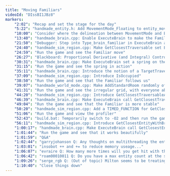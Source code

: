 ```yaml
---
title: "Moving Familiars"
videoId: "DIssBI1JBz8"
markers:
    "2:02": "Recap and set the stage for the day"
    "5:22": "handmade_entity.h: Add MovementMode_Floating to entity_movement_mode"
    "10:00": "Consider where the delineation between MovementMode and Brain should be"
    "13:40": "handmade_brain.cpp: Enable ExecuteBrain to make the Familiar occupy traversables and do transactional movement"
    "21:50": "Debugger: Step into Type_brain_familiar in ExecuteBrain and investigate why the Familiar isn't moving"
    "24:40": "handmade_sim_region.cpp: Make GetClosestTraversable set Entity.Index"
    "24:59": "Run the game and see the Familiar move"
    "26:27": "Blackboard: Proportional Derivative (and Integral) Controller"
    "30:31": "handmade_brain.cpp: Make ExecuteBrain set a spring on the Familiar"
    "31:15": "Run the game and see the spring in action"
    "35:11": "handmade_brain.cpp: Introduce the notion of a TargetTraversable which the Familiar moves towards"
    "37:09": "handmade_sim_region.cpp: Introduce IsOccupied"
    "38:50": "Run the game and see that the Familiar follows us"
    "39:07": "handmade_world_mode.cpp: Make AddStandardRoom randomly offset the grid points"
    "41:31": "Run the game and see the irregular grid, with everyone able to function on it"
    "44:20": "handmade_sim_region.cpp: Introduce GetClosestTraversableAlongRay"
    "46:39": "handmade_brain.cpp: Make ExecuteBrain call GetClosestTraversableAlongRay for the Familiar"
    "49:04": "Run the game and see that the Familiar is more stable"
    "50:20": "handmade_sim_region.cpp: Add a TIMED_FUNCTION for GetClosestTraversable and GetClosestTraversableAlongRay"
    "51:06": "Run the game and view the profiler"
    "52:43": "build.bat: Temporarily switch to -O2 and then run the game and see how that affects our performance"
    "56:11": "handmade_sim_region.cpp: Introduce GetClosestEntityWithBrain and closest_entity"
    "1:00:17": "handmade_brain.cpp: Make ExecuteBrain call GetClosestEntityWithBrain for the Familiar"
    "1:01:44": "Run the game and see that it works beautifully"
    "1:01:59": "Q&A"
    "1:02:44": "garryjohanson Q: Any thoughts on multithreading the entity system?"
    "1:03:01": "insobot ++ and += to reduce memory useage..."
    "1:06:07": "evraire Q: How many more times will you get hit with the texture upload issue before you actually fix it?"
    "1:06:42": "roam00010011 Q: Do you have a max entity count at the sim region on the debug display?"
    "1:09:26": "serge_rgb Q: (Out of topic) Milton seems to be treating Wacom input as mouse input. Restart Milton? Will look into it"
    "1:10:40": "Close things down"
---
```

